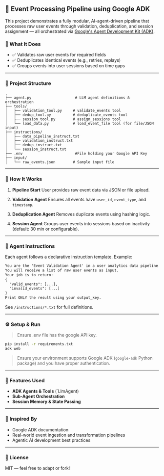 ## 🧠 Event Processing Pipeline using Google ADK

This project demonstrates a fully modular, AI-agent-driven pipeline that processes raw user events through validation, deduplication, and session assignment — all orchestrated via [Google's Agent Development Kit (ADK)](https://cloud.google.com/vertex-ai/generative-ai/docs/agents/agent-development-kit).

### 🔧 What It Does

* ✅ Validates raw user events for required fields
* ✅ Deduplicates identical events (e.g., retries, replays)
* ✅ Groups events into user sessions based on time gaps
---

### 📁 Project Structure

```
.
├── agent.py                    # LLM agent definitions & orchestration
├── tools/
│   ├── validation_tool.py     # validate_events tool
│   ├── dedup_tool.py          # deduplicate_events tool
│   ├── session_tool.py        # assign_sessions tool
│   └── load_data.py           # load_event_file tool (for file/JSON input)
├── instructions/
│   ├── data_pipeline_instruct.txt
│   ├── validation_instruct.txt
│   ├── dedup_instruct.txt
│   └── session_instruct.txt
├── .env                        #File holding your Google API Key
├── input/
│   └── raw_events.json        # Sample input file
```

---

### 🚀 How It Works

1. **Pipeline Start**
   User provides raw event data via JSON or file upload.

2. **Validation Agent**
   Ensures all events have `user_id`, `event_type`, and `timestamp`.

3. **Deduplication Agent**
   Removes duplicate events using hashing logic.

4. **Session Agent**
   Groups user events into sessions based on inactivity (default: 30 min or configurable).
---

### 🧹 Agent Instructions

Each agent follows a declarative instruction template. Example:

```txt
You are the 'Event Validation Agent' in a user analytics data pipeline.
You will receive a list of raw user events as input.
Your job is to return:
{
  "valid_events": [...],
  "invalid_events": [...]
}
Print ONLY the result using your output_key.
```

See `/instructions/*.txt` for full definitions.

---

### ⚙️ Setup & Run

> Ensure .env file has the google API key.

```bash
pip install -r requirements.txt
adk web
```

> Ensure your environment supports Google ADK (`google-adk` Python package) and you have proper authentication.

---

### 📆 Features Used

* **ADK Agents & Tools** (`LlmAgent)
* **Sub-Agent Orchestration**
* **Session Memory & State Passing**

---

### 🙌 Inspired By

* Google ADK documentation
* Real-world event ingestion and transformation pipelines
* Agentic AI development best practices

---

### 📜 License

MIT — feel free to adapt or fork!

